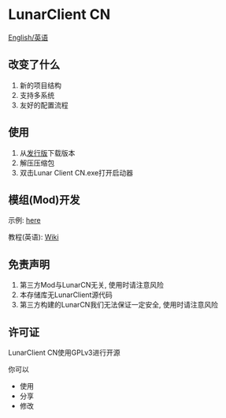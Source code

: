 # LunarClient CN

[English/英语](README-EN.md)

## 改变了什么

1. 新的项目结构
2. 支持多系统
3. 友好的配置流程

## 使用

1. 从[发行版](https://github.com/CubeWhyMC/LunarClient-CN/releases)下载版本
2. 解压压缩包
3. 双击Lunar Client CN.exe打开启动器

## 模组(Mod)开发

示例: [here](https://github.com/CubeWhyMC/LunarMod-Example)

教程(英语): [Wiki](https://github.com/CubeWhyMC/LunarClient-CN/wiki/LunarCN-mod-development)

## 免责声明

1. 第三方Mod与LunarCN无关, 使用时请注意风险
2. 本存储库无LunarClient源代码
3. 第三方构建的LunarCN我们无法保证一定安全, 使用时请注意风险

## 许可证

LunarClient CN使用GPLv3进行开源

你可以

- 使用
- 分享
- 修改
